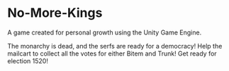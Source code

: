 # No-More-Kings
A game created for personal growth using the Unity Game Engine.

The monarchy is dead, and the serfs are ready for a democracy! Help the mailcart to collect all the votes for either Bitem and Trunk!
Get ready for election 1520!
